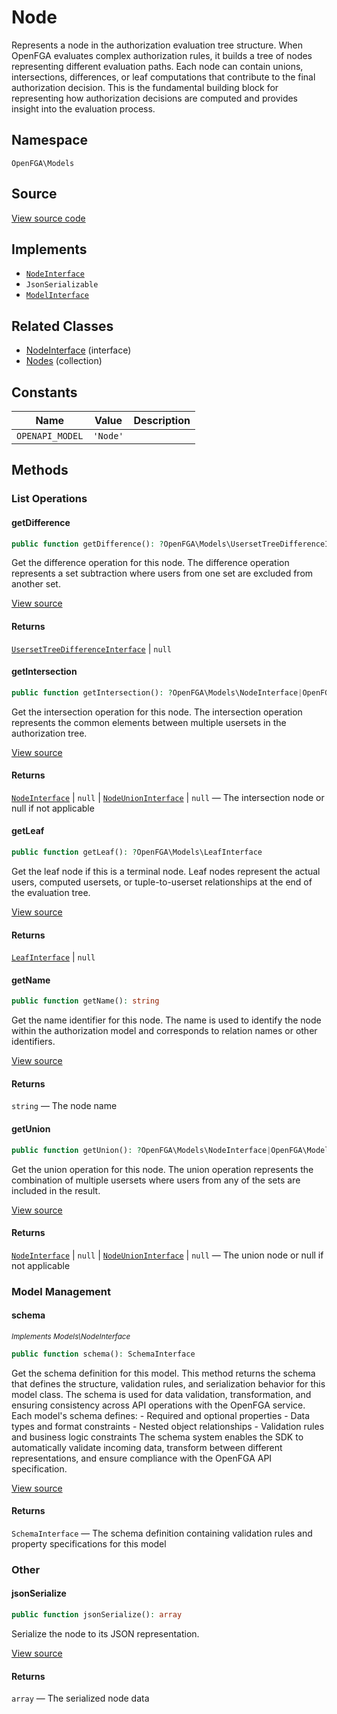 # Node

Represents a node in the authorization evaluation tree structure. When OpenFGA evaluates complex authorization rules, it builds a tree of nodes representing different evaluation paths. Each node can contain unions, intersections, differences, or leaf computations that contribute to the final authorization decision. This is the fundamental building block for representing how authorization decisions are computed and provides insight into the evaluation process.

## Namespace
`OpenFGA\Models`

## Source
[View source code](https://github.com/evansims/openfga-php/blob/main/src/Models/Node.php)

## Implements
* [`NodeInterface`](NodeInterface.md)
* `JsonSerializable`
* [`ModelInterface`](ModelInterface.md)

## Related Classes
* [NodeInterface](Models/NodeInterface.md) (interface)
* [Nodes](Models/Collections/Nodes.md) (collection)

## Constants
| Name | Value | Description |
|------|-------|-------------|
| `OPENAPI_MODEL` | `'Node'` |  |


## Methods

                                                                                                                        
### List Operations
#### getDifference


```php
public function getDifference(): ?OpenFGA\Models\UsersetTreeDifferenceInterface
```

Get the difference operation for this node. The difference operation represents a set subtraction where users from one set are excluded from another set.

[View source](https://github.com/evansims/openfga-php/blob/main/src/Models/Node.php#L64)


#### Returns
[`UsersetTreeDifferenceInterface`](UsersetTreeDifferenceInterface.md) &#124; `null`
#### getIntersection


```php
public function getIntersection(): ?OpenFGA\Models\NodeInterface|OpenFGA\Models\NodeUnionInterface|null
```

Get the intersection operation for this node. The intersection operation represents the common elements between multiple usersets in the authorization tree.

[View source](https://github.com/evansims/openfga-php/blob/main/src/Models/Node.php#L73)


#### Returns
[`NodeInterface`](NodeInterface.md) &#124; `null` &#124; [`NodeUnionInterface`](NodeUnionInterface.md) &#124; `null` — The intersection node or null if not applicable
#### getLeaf


```php
public function getLeaf(): ?OpenFGA\Models\LeafInterface
```

Get the leaf node if this is a terminal node. Leaf nodes represent the actual users, computed usersets, or tuple-to-userset relationships at the end of the evaluation tree.

[View source](https://github.com/evansims/openfga-php/blob/main/src/Models/Node.php#L82)


#### Returns
[`LeafInterface`](LeafInterface.md) &#124; `null`
#### getName


```php
public function getName(): string
```

Get the name identifier for this node. The name is used to identify the node within the authorization model and corresponds to relation names or other identifiers.

[View source](https://github.com/evansims/openfga-php/blob/main/src/Models/Node.php#L91)


#### Returns
`string` — The node name
#### getUnion


```php
public function getUnion(): ?OpenFGA\Models\NodeInterface|OpenFGA\Models\NodeUnionInterface|null
```

Get the union operation for this node. The union operation represents the combination of multiple usersets where users from any of the sets are included in the result.

[View source](https://github.com/evansims/openfga-php/blob/main/src/Models/Node.php#L100)


#### Returns
[`NodeInterface`](NodeInterface.md) &#124; `null` &#124; [`NodeUnionInterface`](NodeUnionInterface.md) &#124; `null` — The union node or null if not applicable
### Model Management
#### schema

*<small>Implements Models\NodeInterface</small>*  

```php
public function schema(): SchemaInterface
```

Get the schema definition for this model. This method returns the schema that defines the structure, validation rules, and serialization behavior for this model class. The schema is used for data validation, transformation, and ensuring consistency across API operations with the OpenFGA service. Each model&#039;s schema defines: - Required and optional properties - Data types and format constraints - Nested object relationships - Validation rules and business logic constraints The schema system enables the SDK to automatically validate incoming data, transform between different representations, and ensure compliance with the OpenFGA API specification.

[View source](https://github.com/evansims/openfga-php/blob/main/src/Models/ModelInterface.php#L52)


#### Returns
`SchemaInterface` — The schema definition containing validation rules and property specifications for this model
### Other
#### jsonSerialize


```php
public function jsonSerialize(): array
```

Serialize the node to its JSON representation.

[View source](https://github.com/evansims/openfga-php/blob/main/src/Models/Node.php#L109)


#### Returns
`array` — The serialized node data
